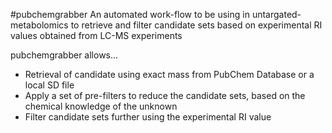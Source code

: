 #pubchemgrabber
An automated work-flow to be using in untargated-metabolomics to retrieve and filter candidate sets based on experimental RI values obtained from LC-MS experiments

pubchemgrabber allows...
* Retrieval of candidate using exact mass from PubChem Database or a local SD file
* Apply a set of pre-filters to reduce the candidate sets, based on the chemical knowledge of the unknown
* Filter candidate sets further using the experimental RI value
